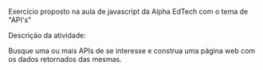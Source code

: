 Exercício proposto na aula de javascript da Alpha EdTech com o tema de "API's"

Descrição da atividade:

Busque uma ou mais APIs de se interesse e construa uma página web com os dados retornados das mesmas. 

